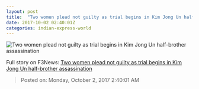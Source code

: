 ```yaml
---
layout: post
title:  "Two women plead not guilty as trial begins in Kim Jong Un half-brother assassination"
date: 2017-10-02 02:40:01Z
categories: indian-express-world
---
```


![Two women plead not guilty as trial begins in Kim Jong Un half-brother assassination](http://images.indianexpress.com/2017/02/kim759.jpg?w=759)




Full story on F3News: [Two women plead not guilty as trial begins in Kim Jong Un half-brother assassination](http://www.f3nws.com/n/TUygM)

> Posted on: Monday, October 2, 2017 2:40:01 AM
